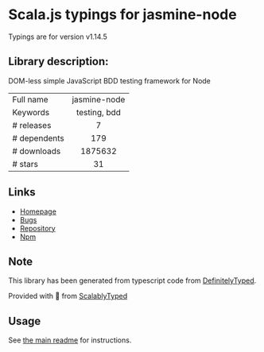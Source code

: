 
# Scala.js typings for jasmine-node

Typings are for version v1.14.5

## Library description:
DOM-less simple JavaScript BDD testing framework for Node

|                    |                 |
| ------------------ | :-------------: |
| Full name          | jasmine-node |
| Keywords           | testing, bdd |
| # releases         | 7 |
| # dependents       | 179 |
| # downloads        | 1875632 |
| # stars            | 31 |

## Links
- [Homepage](https://github.com/mhevery/jasmine-node)
- [Bugs](https://github.com/mhevery/jasmine-node/issues)
- [Repository](https://github.com/mhevery/jasmine-node)
- [Npm](https://www.npmjs.com/package/jasmine-node)
    


## Note
This library has been generated from typescript code from [DefinitelyTyped](https://definitelytyped.org).

Provided with :purple_heart: from [ScalablyTyped](https://github.com/oyvindberg/ScalablyTyped)

## Usage
See [the main readme](../../readme.md) for instructions.


